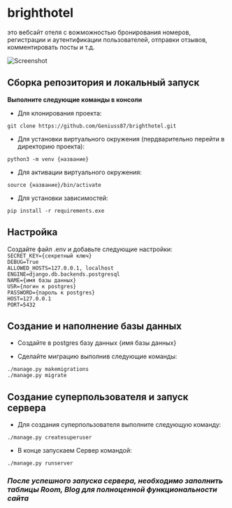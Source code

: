 # brighthotel
это вебсайт отеля с вожможностью бронирования номеров, регистрации и аутентификации пользователей, отправки отзывов, комментировать посты и т.д.

![Screenshot](https://user-images.githubusercontent.com/116701462/209672451-94193f5c-c09c-4b18-906c-12060c9b3fc8.png)

## Сборка репозитория и локальный запуск
**Выполните следующие команды в консоли**     
- Для клонирования проекта:

```git clone https://github.com/Geniuss87/brighthotel.git```

- Для установки виртуального окружения (пердварительно перейти в директорию проекта):

`python3 -m venv {название}` 

- Для активации виртуального окружения:

`source {название}/bin/activate`

- Для установки зависимостей:

`pip install -r requirements.exe`

## Настройка
Создайте файл .env и добавьте следующие настройки:   
`SECRET_KEY={секретный ключ}`     
`DEBUG=True`   
`ALLOWED_HOSTS=127.0.0.1, localhost`   
`ENGINE=django.db.backends.postgresql`   
`NAME={имя базы данных}`   
`USR={логин к postgres}`   
`PASSWORD={пароль к postgres}`   
`HOST=127.0.0.1`   
`PORT=5432`   

## Создание и наполнение базы данных
- Создайте в postgres базу данных {имя базы данных}

- Сделайте миграцию выполнив следующие команды:

`./manage.py makemigrations`  
`./manage.py migrate`

## Создание суперпользователя и запуск сервера
- Для создания суперпользователя выполните следующую команду:

`./manage.py createsuperuser`

- В конце запускаем Сервер командой:

`./manage.py runserver`

### _После успешного запуска сервера, необходимо заполнить таблицы Room, Blog для полноценной функциональности сайта_
